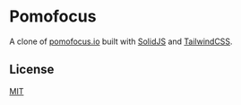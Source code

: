 # Pomofocus

A clone of [pomofocus.io](https://pomofocus.io) built with [SolidJS](https://www.solidjs.com/) and [TailwindCSS](https://tailwindcss.com/).

## License

[MIT](LICENSE)
